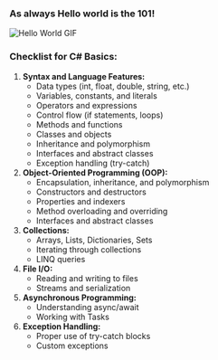 ### As always Hello world is the 101!

![Hello World GIF](https://media.giphy.com/media/v1.Y2lkPTc5MGI3NjExbTJnNjZrNjg2dmRjYWU1d2NzdnNkbDV5bnRoNTIwZ3lhZWtnN290dCZlcD12MV9pbnRlcm5hbF9naWZfYnlfaWQmY3Q9Zw/5zf2M4HgjjWszLd4a5/giphy.gif)

### Checklist for C# Basics:

1. **Syntax and Language Features:**
    - Data types (int, float, double, string, etc.)
    - Variables, constants, and literals
    - Operators and expressions
    - Control flow (if statements, loops)
    - Methods and functions
    - Classes and objects
    - Inheritance and polymorphism
    - Interfaces and abstract classes
    - Exception handling (try-catch)
2. **Object-Oriented Programming (OOP):**
    - Encapsulation, inheritance, and polymorphism
    - Constructors and destructors
    - Properties and indexers
    - Method overloading and overriding
    - Interfaces and abstract classes
3. **Collections:**
    - Arrays, Lists, Dictionaries, Sets
    - Iterating through collections
    - LINQ queries
4. **File I/O:**
    - Reading and writing to files
    - Streams and serialization
5. **Asynchronous Programming:**
    - Understanding async/await
    - Working with Tasks
6. **Exception Handling:**
    - Proper use of try-catch blocks
    - Custom exceptions

